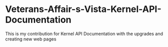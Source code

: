 # Veterans-Affair-s-Vista-Kernel-API-Documentation
This is my contribution for Kernel API Documentation with the upgrades and creating new web pages
